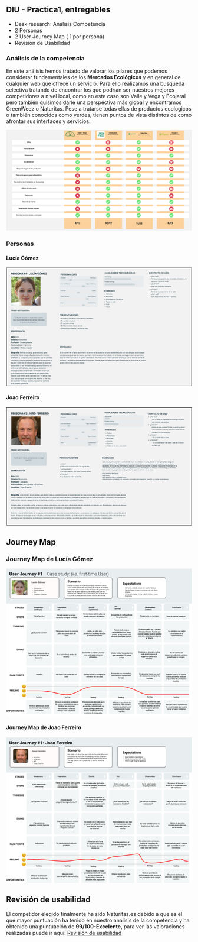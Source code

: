## DIU - Practica1, entregables


- Desk research: Análisis Competencia 
- 2 Personas 
- 2 User Journey Map  ( 1 por persona)
- Revisión de Usabilidad 

### Análisis de la competencia
En este análisis hemos tratado de valorar los pilares que podemos considerar fundamentales de los **Mercados Ecológicos** y en general de cualquier web que ofrece un servicio. Para ello realizamos una busqueda selectiva tratando de encontrar los que podrían ser nuestros mejores competidores a nivel local, como en este caso son Valle y Vega y Ecojaral pero también quisimos darle una perspectiva más global y encontramos GreenWeez o Naturitas. Pese a tratarse todas ellas de productos ecologicos o también conocidos como verdes, tienen puntos de vista distintos de como afrontar sus interfaces y servicios.

![Análisis de la competencia](Competitor%20Analisis.png)

### Personas

#### Lucía Gómez
![Lucía Gómez Persona](Lucía%20Gómez%20Persona.png)

#### Joao Ferreiro
![Joao Ferreriro Persona](Joao%20Ferreiro%20Persona.png)

## Journey Map

### Journey Map de Lucía Gómez
![Journey Map de Lucía Gómez](Lucía%20Gómez%20Journey%20Map.png)

#### Journey Map de Joao Ferreiro
![Journey Map de Joao Ferreiro](Joao%20Ferreiro%20Journey%20Map.png)

## Revisión de usabilidad 
El competidor elegido finalmente ha sido Naturitas.es debido a que es el que mayor puntuación ha tenido en nuestro análisis de la competencia y ha obtenido una puntuación de **99/100-Excelente**, para ver las valoraciones realizadas puede ir aquí: 
[Revisión de usabilidad](https://docs.google.com/spreadsheets/d/10pyv0eafU9yzs6Yo7bgGHnGT2njIAScI/edit?usp=sharing&ouid=103161517094617397240&rtpof=true&sd=true)
